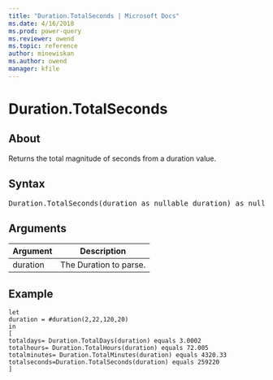 ```yaml
---
title: "Duration.TotalSeconds | Microsoft Docs"
ms.date: 4/16/2018
ms.prod: power-query
ms.reviewer: owend
ms.topic: reference
author: minewiskan
ms.author: owend
manager: kfile
---
```

# Duration.TotalSeconds

  
## About  
Returns the total magnitude of seconds from a duration value.  
  
## Syntax

<pre>
Duration.TotalSeconds(duration as nullable duration) as nullable number  
</pre>
  
## Arguments  
  
|Argument|Description|  
|------------|---------------|  
|duration|The Duration to parse.|  
  
## <a name="__goback"></a>Example  
  
```powerquery-m
let  
duration = #duration(2,22,120,20)  
in  
[  
totaldays= Duration.TotalDays(duration) equals 3.0002  
totalhours= Duration.TotalHours(duration) equals 72.005  
totalminutes= Duration.TotalMinutes(duration) equals 4320.33  
totalseconds=Duration.TotalSeconds(duration) equals 259220  
]  
```  
